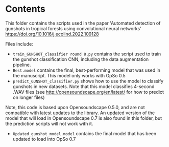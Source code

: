 # Contents #
This folder contains the scripts used in the paper 'Automated detection of gunshots in tropical forests using convolutional neural networks' https://doi.org/10.1016/j.ecolind.2022.109128

Files include:
* `train_GUNSHOT_classifier round 8.py` contains the script used to train the gunshot classification CNN, including the data augmentation pipeline.
* `Best.model` contains the final, best-performing model that was used in the manuscript. This model only works with OpSo 0.5
* `predict_GUNSHOT_classifier.py` shows how to use the model to classify gunshots in new datasets. Note that this model classifies 4-second .WAV files (see http://opensoundscape.org/en/latest/ for how to predict on longer files) 

Note, this code is based upon Opensoundscape 0.5.0, and are not compatible with latest updates to the library. An updated version of the model that will load in Opensoundscape 0.7 is also found in this folder, but the prediction scripts will not work with it.
* `Updated_gunshot_model.model` contains the final model that has been updated to load into OpSo 0.7
